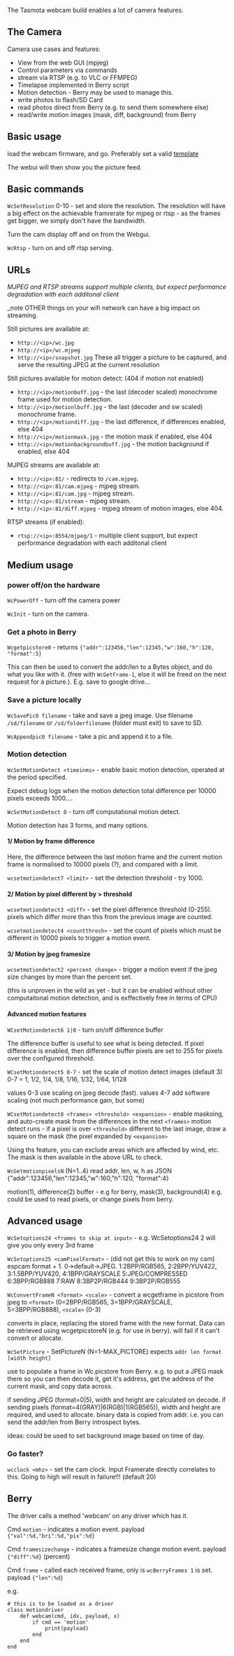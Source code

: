 The Tasmota webcam build enables a lot of camera features. 

## The Camera
Camera use cases and features:

- View from the web GUI (mpjeg)
- Control parameters via commands
- stream via RTSP (e.g. to VLC or FFMPEG)
- Timelapse implemented in Berry script
- Motion detection - Berry may be used to manage this.
- write photos to flash/SD Card
- read photos direct from Berry (e.g. to send them somewhere else)
- read/write motion images (mask, diff, background) from Berry

## Basic usage

load the webcam firmware, and go.  Preferably set a valid [template](https://templates.blakadder.com/ai-thinker_ESP32-CAM.html)

The webui will then show you the picture feed.

## Basic commands

`WcSetResolution` 0-10 - set and store the resolution.  The resolution will have a big effect on the achievable framrerate for mjpeg or rtsp - as the frames get bigger, we simply don't have the bandwidth.

Turn the cam display off and on from the Webgui.

`WcRtsp` - turn on and off rtsp serving.

## URLs

_MJPEG and RTSP streams support multiple clients, but expect performance degradation with each additonal client_

_note OTHER things on your wifi network can have a big impact on streaming. 

Still pictures are available at:
- `http://<ip>/wc.jpg`
- `http://<ip>/wc.mjpeg`
- `http://<ip>/snapshot.jpg`
These all trigger a picture to be captured, and serve the resulting JPEG at the current resolution

Still pictures available for motion detect: (404 if motion not enabled)
- `http://<ip>/motionbuff.jpg` - the last (decoder scaled) monochrome frame used for motion detection.
- `http://<ip>/motionlbuff.jpg` - the last (decoder and sw scaled) monochrome frame.
- `http://<ip>/motiondiff.jpg` - the last difference, if differences enabled, else 404
- `http://<ip>/motionmask.jpg` - the motion mask if enabled, else 404
- `http://<ip>/motionbackgroundbuff.jpg` - the motion background if enabled, else 404

MJPEG streams are available at:
- `http://<ip>:81/` - redirects to `/cam.mjpeg`.
- `http://<ip>:81/cam.mjpeg` - mjpeg stream.
- `http://<ip>:81/cam.jpg` - mjpeg stream.
- `http://<ip>:81/stream` - mjpeg stream.
- `http://<ip>:81/diff.mjpeg` - mjpeg stream of motion images, else 404.

RTSP streams (if enabled):
- `rtsp://<ip>:8554/mjpeg/1` - multiple client support, but expect performance degradation with each additonal client

## Medium usage

### power off/on the hardware

`WcPowerOff` - turn off the camera power

`WcInit` - turn on the camera.

### Get a photo in Berry

`Wcgetpicstore0` - returns `{"addr":123456,"len":12345,"w":160,"h":120, "format":5}`

This can then be used to convert the addr/len to a Bytes object, and do what you like with it. (free with `WcGetFrame-1`, else it will be freed on the next request for a picture.).  E.g. save to google drive...

### Save a picture locally

`WcSavePic0 filename` - take and save a jpeg image.  Use filename `/sd/filename` or `/sd/folderfilename` (folder must exit) to save to SD.

`WcAppendpic0 filename` - take a pic and append it to a file.


### Motion detection

`WcSetMotionDetect <timeinms>` - enable basic motion detection, operated at the period specified.

Expect debug logs when the motion detection total difference per 10000 pixels exceeds 1000....

`WcSetMotionDetect 0` - turn off computational motion detect.

Motion detection has 3 forms, and many options.

#### 1/ Motion by frame difference

Here, the difference between the last motion frame and the current motion frame is normalised to 10000 pixels (?), and compared with a limit.

`wcsetmotiondetect7 <limit>` - set the detection threshold - try 1000.

#### 2/ Motion by pixel different by > threshold

`wcsetmotiondetect3 <diff>` - set the pixel difference threshold (0-255).  pixels which differ more than this from the previous image are counted.

`wcsetmotiondetect4 <countthresh>` - set the count of pixels which must be different in 10000 pixels to trigger a motion event.

#### 3/ Motion by jpeg framesize

`wcsetmotiondetect2 <percent change>` - trigger a motion event if the jpeg size changes by more than the percent set.

(this is unproven in the wild as yet - but it can be enabled without other computaitonal motion detection, and is exffectively free in terms of CPU)

#### Advanced motion features

`WCsetMotiondetect6 1|0` - turn on/off difference buffer 

The difference buffer is useful to see what is being detected.  If pixel difference is enabled, then difference buffer pixels are set to 255 for pixels over the configured threshold.

`WCsetMotiondetect5 0-7` - set the scale of motion detect images (default 3) 0-7 = 1, 1/2, 1/4, 1/8, 1/16, 1/32, 1/64, 1/128

values 0-3 use scaling on jpeg decode (fast).
values 4-7 add software scaling (not much performance gain, but some) 

`WCsetMotiondetect8 <frames> <threshold> <expansion>` - enable maskoing, and auto-create mask from the differences in the next `<frames>` motion detect runs - if a pixel is over `<threshold>` different to the last image, draw a square on the mask (the pixel expanded by `<expansion>`

Using ths feature, you can exclude areas which are affected by wind, etc.  The mask is then available in the above URL to check.

`WcGetmotionpixelsN` (N=1..4) read addr, len, w, h as JSON {"addr":123456,"len":12345,"w":160,"h":120, "format":4} 
 
motion(1), difference(2) buffer - e.g for berry, mask(3), background(4) e.g. could be used to read pixels, or change pixels from berry.

## Advanced usage

`WcSetoptions24 <frames to skip at input>` - e.g. WcSetoptions24 2 will give you only every 3rd frame

`WcSetoptions25 <camPixelFormat>` - (did not get this to work on my cam) espcam format + 1.  0->default->JPEG.   1:2BPP/RGB565, 2:2BPP/YUV422, 3:1.5BPP/YUV420, 4:1BPP/GRAYSCALE 5:JPEG/COMPRESSED 6:3BPP/RGB888 7:RAW 8:3BP2P/RGB444 9:3BP2P/RGB555
 
`WcConvertFrameN <format> <scale>` - convert a wcgetframe in picstore from jpeg to `<format>` (0=2BPP/RGB565, 3=1BPP/GRAYSCALE, 5=3BPP/RGB888), `<scale>` (0-3)
 
converts in place, replacing the stored frame with the new format.  Data can be retrieved using wcgetpicstoreN (e.g. for use in berry). will fail if it can't convert or allocate.

`WcSetPicture` - SetPictureN (N=1-MAX_PICTORE) expects `addr len format [width height]`
 
use to populate a frame in Wc.picstore from Berry.  e.g. to put a JPEG mask there so you can then decode it, get it's address, get the address of the current mask, and copy data across.
 
if sending JPEG (format=0|5), width and height are calculated on decode. if sending pixels (format=4(GRAY)|6(RGB)|1(RGB565)), width and height are required, and used to allocate. binary data is copied from addr.  i.e. you can send the addr/len from Berry introspect bytes.
 
ideas: could be used to set background image based on time of day.

### Go faster?

`wcclock <mhz>` - set the cam clock.  Input Framerate directly correlates to this.  Going to high will result in failure!!! (default 20)

## Berry

The driver calls a method 'webcam' on any driver which has it.

Cmd `motion` - indicates a motion event.  payload `{"val":%d,"bri":%d,"pix":%d}`

Cmd `framesizechange` - indicates a framesize change motion event.  payload `{"diff":%d}` (percent)

Cmd `frame` - called each received frame, only is `wcBerryFrames 1` is set.  payload `{"len":%d}`

e.g.
```
# this is to be loaded as a driver
class motiondriver
    def webcam(cmd, idx, payload, x)
        if cmd == 'motion'
            print(payload)
        end
    end
end
```


